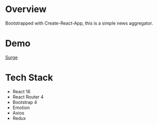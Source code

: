 # Overview
Bootstrapped with Create-React-App, this is a simple news aggregator.

# Demo
[Surge](https://poised-toothpaste.surge.sh)

# Tech Stack
* React 16
* React Router 4
* Bootstrap 4
* Emotion
* Axios
* Redux